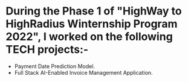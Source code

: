 # During the Phase 1 of "HighWay to HighRadius Winternship Program 2022", I worked on the following TECH projects:-
- Payment Date Prediction Model.
- Full Stack AI-Enabled Invoice Management Application.
